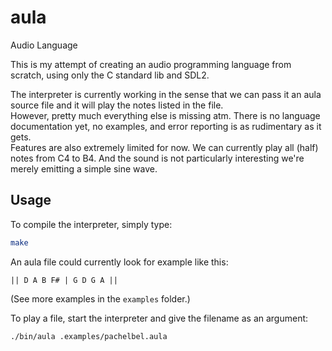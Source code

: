 aula
====

Audio Language

This is my attempt of creating an audio programming language from scratch, using only the C standard lib and SDL2.

The interpreter is currently working in the sense that we can pass it an aula source file and it will play the notes listed in the file.  
However, pretty much everything else is missing atm. There is no language documentation yet, no examples, and error reporting is as rudimentary as it gets.  
Features are also extremely limited for now. We can currently play all (half) notes from C4 to B4. And the sound is not particularly interesting we're merely emitting a simple sine wave.

Usage
-----

To compile the interpreter, simply type:  
```sh
make
```

An aula file could currently look for example like this:  
```
|| D A B F# | G D G A ||
```

(See more examples in the `examples` folder.)

To play a file, start the interpreter and give the filename as an argument:  
```sh
./bin/aula .examples/pachelbel.aula
```

